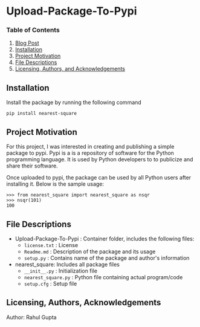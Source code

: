 # Upload-Package-To-Pypi

### Table of Contents
1. [Blog Post](https://medium.com/@rahulgupta1/upload-your-python-package-to-pypi-c45ad6a52a13)
2. [Installation](#installation)
3. [Project Motivation](#motivation)
4. [File Descriptions](#files)
6. [Licensing, Authors, and Acknowledgements](#licensing)

## Installation <a name="installation"></a>
Install the package by running the following command

`pip install nearest-square`

## Project Motivation<a name="motivation"></a>

For this project, I was interested in creating and publishing a simple package to pypi.
Pypi is a is a repository of software for the Python programming language. It is used by Python developers to to publicize and share their software.

Once uploaded to pypi, the package can be used by all Python users after installing it. Below is the sample usage:
```
>>> from nearest_square import nearest_square as nsqr
>>> nsqr(101)
100
```

## File Descriptions <a name="files"></a>

* Upload-Package-To-Pypi : Container folder, includes the following files:
    * `license.txt` : License
    * `Readme.md` : Description of the package and its usage
    * `setup.py` : Contains name of the package and author's information
* nearest_square: Includes all package files
    * `__init__.py` : Initialization file
    * `nearest_square.py` : Python file containing actual program/code
    * `setup.cfg` : Setup file

## Licensing, Authors, Acknowledgements<a name="licensing"></a>
Author: Rahul Gupta
